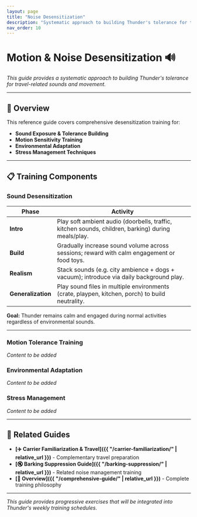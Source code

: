 ```yaml
---
layout: page
title: "Noise Desensitization"
description: "Systematic approach to building Thunder's tolerance for travel sounds and movement"
nav_order: 10
---
```


# Motion & Noise Desensitization 🔊

*This guide provides a systematic approach to building Thunder's tolerance for travel-related sounds and movement.*

---

## 🎯 Overview

This reference guide covers comprehensive desensitization training for:

- **Sound Exposure & Tolerance Building**
- **Motion Sensitivity Training**
- **Environmental Adaptation**
- **Stress Management Techniques**

---

## 📋 Training Components

### Sound Desensitization

| **Phase**           | **Activity**                                                                                      |
| ------------------- | ------------------------------------------------------------------------------------------------- |
| **Intro**           | Play soft ambient audio (doorbells, traffic, kitchen sounds, children, barking) during meals/play. |
| **Build**           | Gradually increase sound volume across sessions; reward with calm engagement or food toys.        |
| **Realism**         | Stack sounds (e.g. city ambience + dogs + vacuum); introduce via daily background play.          |
| **Generalization**  | Play sound files in multiple environments (crate, playpen, kitchen, porch) to build neutrality.   |

**Goal:** Thunder remains calm and engaged during normal activities regardless of environmental sounds.

---

### Motion Tolerance Training
*Content to be added*

### Environmental Adaptation
*Content to be added*

### Stress Management
*Content to be added*

---

## 🔗 Related Guides

- **[✈️ Carrier Familiarization & Travel]({{ "/carrier-familiarization/" | relative_url }})** - Complementary travel preparation
- **[🔇 Barking Suppression Guide]({{ "/barking-suppression/" | relative_url }})** - Related noise management training
- **[📖 Overview]({{ "/comprehensive-guide/" | relative_url }})** - Complete training philosophy

---

*This guide provides progressive exercises that will be integrated into Thunder's weekly training schedules.* 